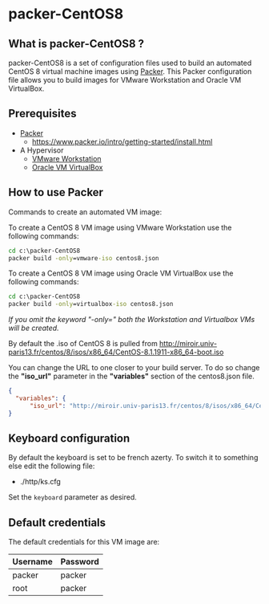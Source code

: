 # packer-CentOS8

## What is packer-CentOS8 ?

packer-CentOS8 is a set of configuration files used to build an automated CentOS 8 virtual machine images using [Packer](https://www.packer.io/).
This Packer configuration file allows you to build images for VMware Workstation and Oracle VM VirtualBox.

## Prerequisites

- [Packer](https://www.packer.io/downloads.html)
  - <https://www.packer.io/intro/getting-started/install.html>
- A Hypervisor
  - [VMware Workstation](https://www.vmware.com/products/workstation-pro.html)
  - [Oracle VM VirtualBox](https://www.virtualbox.org/)

## How to use Packer

Commands to create an automated VM image:

To create a CentOS 8 VM image using VMware Workstation use the following commands:

```cmd
cd c:\packer-CentOS8
packer build -only=vmware-iso centos8.json
```

To create a CentOS 8 VM image using Oracle VM VirtualBox use the following commands:

```cmd
cd c:\packer-CentOS8
packer build -only=virtualbox-iso centos8.json
```

*If you omit the keyword "-only=" both the Workstation and Virtualbox VMs will be created.*

By default the .iso of CentOS 8 is pulled from <http://miroir.univ-paris13.fr/centos/8/isos/x86_64/CentOS-8.1.1911-x86_64-boot.iso>

You can change the URL to one closer to your build server. To do so change the **"iso_url"** parameter in the **"variables"** section of the centos8.json file.

```json
{
  "variables": {
      "iso_url": "http://miroir.univ-paris13.fr/centos/8/isos/x86_64/CentOS-8.1.1911-x86_64-boot.iso"
}
```

## Keyboard configuration

By default the keyboard is set to be french azerty.
To switch it to something else edit the following file:

- ./http/ks.cfg

Set the `keyboard` parameter as desired.

## Default credentials

The default credentials for this VM image are:

|Username|Password|
|--------|--------|
|packer|packer|
|root|packer|
